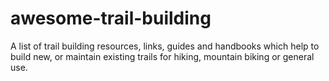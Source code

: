 # awesome-trail-building
A list of trail building resources, links, guides and handbooks which help to build new, or maintain existing trails for hiking, mountain biking or general use.
